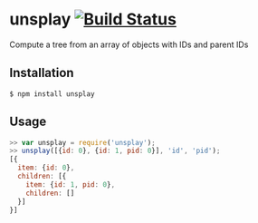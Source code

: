 # unsplay [![Build Status](https://travis-ci.org/dbkaplun/unsplay.svg?branch=master)](https://travis-ci.org/dbkaplun/unsplay)
Compute a tree from an array of objects with IDs and parent IDs

## Installation
```shell
$ npm install unsplay
```

## Usage
```javascript
>> var unsplay = require('unsplay');
>> unsplay([{id: 0}, {id: 1, pid: 0}], 'id', 'pid');
[{
  item: {id: 0},
  children: [{
    item: {id: 1, pid: 0},
    children: []
  }]
}]
```
